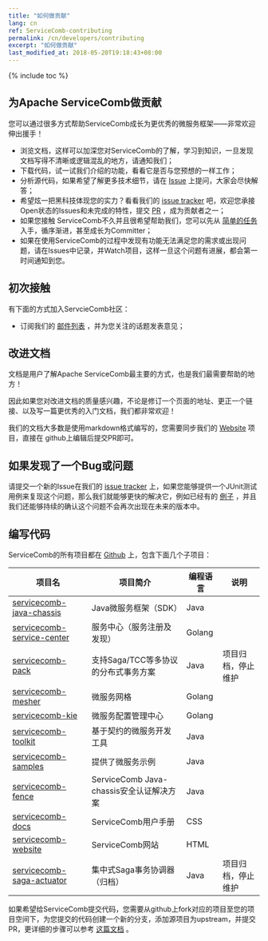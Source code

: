 ```yaml
---
title: "如何做贡献"
lang: cn
ref: ServiceComb-contributing
permalink: /cn/developers/contributing
excerpt: "如何做贡献"
last_modified_at: 2018-05-20T19:18:43+08:00
---
```

{% include toc %}
## 为Apache ServiceComb做贡献
您可以通过很多方式帮助ServiceComb成长为更优秀的微服务框架——非常欢迎伸出援手！

* 浏览文档，这样可以加深您对ServiceComb的了解，学习到知识，一旦发现文档写得不清晰或逻辑混乱的地方，请通知我们；
* 下载代码，试一试我们介绍的功能，看看它是否与您预想的一样工作；
* 分析源代码，如果希望了解更多技术细节，请在 [Issue](https://github.com/apache/servicecomb-java-chassis) 上提问，大家会尽快解答；
* 希望炫一把黑科技体现您的实力？看看我们的 [issue tracker](https://issues.apache.org/jira/browse/SCB) 吧，欢迎您承接Open状态的Issues和未完成的特性，提交 [PR](http://servicecomb.apache.org/cn/developers/submit-codes/) ，成为贡献者之一；
* 如果您接触 ServiceComb不久并且很希望帮助我们，您可以先从 [简单的任务](https://issues.apache.org/jira/browse/SCB-333?jql=project%20%3D%20SCB%20AND%20status%20%3D%20Open%20AND%20fixVersion%20in%20(EMPTY%2C%20java-chassis-1.0.0-m2)%20AND%20labels%20%3D%20newbie) 入手，循序渐进，甚至成长为Committer；
* 如果在使用ServiceComb的过程中发现有功能无法满足您的需求或出现问题，请在Issues中记录，并Watch项目，这样一旦这个问题有进展，都会第一时间通知到您。

## 初次接触
有下面的方式加入ServcieComb社区：

- 订阅我们的 [邮件列表](http://servicecomb.apache.org/cn/developers/subscribe-mail-list) ，并为您关注的话题发表意见；

## 改进文档
文档是用户了解Apache ServiceComb最主要的方式，也是我们最需要帮助的地方！

因此如果您对改进文档的质量感兴趣，不论是修订一个页面的地址、更正一个链接、以及写一篇更优秀的入门文档，我们都非常欢迎！

我们的文档大多数是使用markdown格式编写的，您需要同步我们的 [Website](https://github.com/apache/servicecomb-website) 项目，直接在 github上编辑后提交PR即可。

## 如果发现了一个Bug或问题

请提交一个新的Issue在我们的 [issue tracker](https://issues.apache.org/jira/browse/SCB) 上，如果您能够提供一个JUnit测试用例来复现这个问题，那么我们就能够更快的解决它，例如已经有的 [例子](https://github.com/apache/servicecomb-pack/tree/master/alpha/alpha-core/src/test/java/org/apache/servicecomb/pack/alpha/core) ，并且我们还能够持续的确认这个问题不会再次出现在未来的版本中。

## 编写代码

ServiceComb的所有项目都在 [Github](https://github.com/search?q=org%3Aapache+servicecomb) 上，包含下面几个子项目：

| 项目名                                                                                | 项目简介                             | 编程语言   | 说明        |
|------------------------------------------------------------------------------------|----------------------------------|--------|-----------|
| [servicecomb-java-chassis](https://github.com/apache/servicecomb-java-chassis)     | Java微服务框架（SDK）                   | Java   ||
| [servicecomb-service-center](https://github.com/apache/servicecomb-service-center) | 服务中心（服务注册及发现）                    | Golang ||
| [servicecomb-pack](https://github.com/apache/servicecomb-pack)                     | 支持Saga/TCC等多协议的分布式事务方案           | Java   | 项目归档，停止维护 |
| [servicecomb-mesher](https://github.com/apache/servicecomb-Mesher)                 | 微服务网格                            | Golang ||
| [servicecomb-kie](https://github.com/apache/servicecomb-kie)                       | 微服务配置管理中心                        | Golang ||
| [servicecomb-toolkit](https://github.com/apache/servicecomb-toolkit)               | 基于契约的微服务开发工具                     | Java   ||
| [servicecomb-samples](https://github.com/apache/servicecomb-samples)               | 提供了微服务示例                         | Java   ||
| [servicecomb-fence](https://github.com/apache/servicecomb-fence)                   | ServiceComb Java-chassis安全认证解决方案 | Java   ||
| [servicecomb-docs](https://github.com/apache/servicecomb-docs)                     | ServiceComb用户手册                  | CSS    ||
| [servicecomb-website](https://github.com/apache/servicecomb-website)               | ServiceComb网站                    | HTML   ||
| [servicecomb-saga-actuator](https://github.com/apache/servicecomb-saga-actuator)   | 集中式Saga事务协调器 （归档）                | Java   | 项目归档，停止维护 |

如果希望给ServiceComb提交代码，您需要从github上fork对应的项目至您的项目空间下，为您提交的代码创建一个新的分支，添加源项目为upstream，并提交PR，更详细的步骤可以参考 [这篇文档](http://servicecomb.apache.org/cn/developers/submit-codes/) 。
